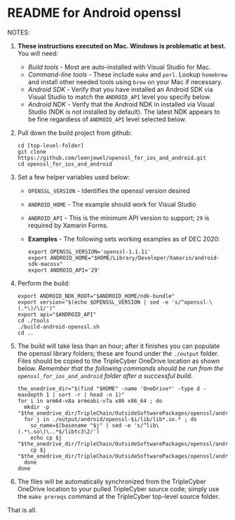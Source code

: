 # README for Android openssl

NOTES:
1. **These instructions executed on Mac. Windows is problematic at best.** You will need:
    * *Build tools* - Most are auto-installed with Visual Studio for Mac.
    * *Command-line tools* - These include `make` and `perl`. Lookup `homebrew` and install other needed tools using `brew` on your Mac if necessary.
    * *Android SDK* - Verify that you have installed an Android SDK via Visual Studio to match the `ANDROID_API` level you specify below.
    * *Android NDK* - Verify that the Android NDK in installed via Visual Studio (NDK is *not* installed by default). The latest NDK appears to be fine regardless of `ANDROID_API` level selected below.
1. Pull down the build project from github:

    ```
    cd [top-level-folder]
    git clone https://github.com/leenjewel/openssl_for_ios_and_android.git
    cd openssl_for_ios_and_android
    ```
1. Set a few helper variables used below:
    * `OPENSSL_VERSION` - Identifies the openssl version desired
    * `ANDROID_HOME` - The example should work for Visual Studio
    * `ANDROID_API` - This is the minimum API version to support; `29` is required by Xamarin Forms.
    * **Examples** - The following sets working examples as of DEC 2020:

        ```
        export OPENSSL_VERSION='openssl-1.1.1i'
        export ANDROID_HOME="$HOME/Library/Developer/Xamarin/android-sdk-macosx"
        export ANDROID_API='29'
        ```
1. Perform the build:

    ```
    export ANDROID_NDK_ROOT="$ANDROID_HOME/ndk-bundle"
    export version="$(echo $OPENSSL_VERSION | sed -e 's/^openssl-\(.*\)/\1/')"
    export api="$ANDROID_API"
    cd ./tools
    ./build-android-openssl.sh
    cd ..
    ```
1. The build will take less than an hour; after it finishes you can populate the openssl library folders; these are found under the `./output` folder. Files should be copied to the TripleCyber OneDrive location as shown below.
   *Remember that the following commands should be run from the `openssl_for_ios_and_android` folder after a successful build.*

    ```
    the_onedrive_dir="$(find "$HOME" -name 'OneDrive*' -type d -maxdepth 1 | sort -r | head -n 1)"
    for i in arm64-v8a armeabi-v7a x86 x86_64 ; do
      mkdir -p "$the_onedrive_dir/TripleChain/OutsideSoftwarePackages/openssl/android/$i"
      for j in ./output/android/openssl-$i/lib/lib*.so.* ; do
        so_name=$(basename "$j" | sed -e 's/^lib\(.*\.so\)\..*$/libtc3\2/')
        echo cp $j "$the_onedrive_dir/TripleChain/OutsideSoftwarePackages/openssl/android/$i/$so_name"
        cp $j "$the_onedrive_dir/TripleChain/OutsideSoftwarePackages/openssl/android/$i/$so_name"
      done
    done
    ```
1. The files will be automatically synchronized from the TripleCyber OneDrive location to your pulled TripleCyber source code; simply use the `make prereqs` command at the TripleCyber top-level source folder.

That is all.
